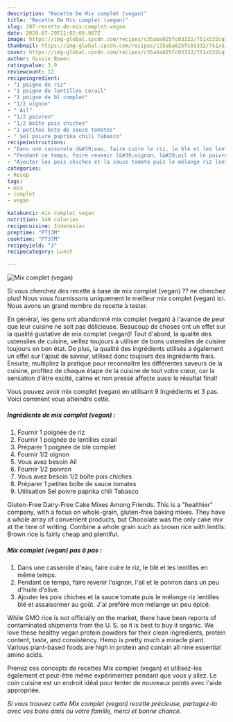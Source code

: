 ```yaml
---
description: "Recette De Mix complet (vegan)"
title: "Recette De Mix complet (vegan)"
slug: 207-recette-de-mix-complet-vegan
date: 2020-07-29T11:02:09.987Z
image: https://img-global.cpcdn.com/recipes/c35aba025fc03332/751x532cq70/mix-complet-vegan-photo-principale-de-la-recette.jpg
thumbnail: https://img-global.cpcdn.com/recipes/c35aba025fc03332/751x532cq70/mix-complet-vegan-photo-principale-de-la-recette.jpg
cover: https://img-global.cpcdn.com/recipes/c35aba025fc03332/751x532cq70/mix-complet-vegan-photo-principale-de-la-recette.jpg
author: Gussie Bowen
ratingvalue: 3.9
reviewcount: 12
recipeingredient:
- "1 poigne de riz"
- "1 poigne de lentilles corail"
- "1 poigne de bl complet"
- "1/2 oignon"
- " Ail"
- "1/2 poivron"
- "1/2 boîte pois chiches"
- "1 petites bote de sauce tomates"
- " Sel poivre paprika chili Tabasco"
recipeinstructions:
- "Dans une casserole d&#39;eau, faire cuire le riz, le blé et les lentilles en même temps."
- "Pendant ce temps, faire revenir l&#39;oignon, l&#39;ail et le poivron dans un peu d&#39;huile d&#39;olive."
- "Ajouter les pois chiches et la sauce tomate puis le mélange riz lentilles blé et assaisonner au goût. J&#39;ai préféré mon mélange un peu épicé."
categories:
- Resep
tags:
- mix
- complet
- vegan

katakunci: mix complet vegan 
nutrition: 149 calories
recipecuisine: Indonesian
preptime: "PT13M"
cooktime: "PT37M"
recipeyield: "3"
recipecategory: Lunch

---
```



![Mix complet (vegan)](https://img-global.cpcdn.com/recipes/c35aba025fc03332/751x532cq70/mix-complet-vegan-photo-principale-de-la-recette.jpg)

Si vous cherchez des recette à base de mix complet (vegan) ?? ne cherchez plus! Nous vous fournissons uniquement le meilleur mix complet (vegan) ici. Nous avons un grand nombre de recette à tester.

En général, les gens ont abandonné mix complet (vegan) à l'avance de peur que leur cuisine ne soit pas délicieuse. Beaucoup de choses ont un effet sur la qualité gustative de mix complet (vegan)! Tout d'abord, la qualité des ustensiles de cuisine, veillez toujours à utiliser de bons ustensiles de cuisine toujours en bon état. De plus, la qualité des ingrédients utilisés a également un effet sur l'ajout de saveur, utilisez donc toujours des ingrédients frais. Ensuite, multipliez la pratique pour reconnaître les différentes saveurs de la cuisine, profitez de chaque étape de la cuisine de tout votre cœur, car la sensation d'être excité, calme et non pressé affecte aussi le résultat final!

<!--inarticleads1-->

Vous pouvez avoir mix complet (vegan) en utilisant 9 Ingrédients et 3 pas. Voici comment vous atteindre cette.

##### Ingrédients de mix complet (vegan) :

1. Fournir 1 poignée de riz
1. Fournir 1 poignée de lentilles corail
1. Préparer 1 poignée de blé complet
1. Fournir 1/2 oignon
1. Vous avez besoin  Ail
1. Fournir 1/2 poivron
1. Vous avez besoin 1/2 boîte pois chiches
1. Préparer 1 petites boîte de sauce tomates
1. Utilisation  Sel poivre paprika chili Tabasco


Gluten-Free Dairy-Free Cake Mixes Among Friends. This is a &#34;healthier&#34; company, with a focus on whole-grain, gluten-free baking mixes. They have a whole array of convenient products, but Chocolate was the only cake mix at the time of writing. Combine a whole grain such as brown rice with lentils: Brown rice is fairly cheap and plentiful. 

<!--inarticleads2-->

##### Mix complet (vegan) pas à pas :

1. Dans une casserole d&#39;eau, faire cuire le riz, le blé et les lentilles en même temps.
1. Pendant ce temps, faire revenir l&#39;oignon, l&#39;ail et le poivron dans un peu d&#39;huile d&#39;olive.
1. Ajouter les pois chiches et la sauce tomate puis le mélange riz lentilles blé et assaisonner au goût. J&#39;ai préféré mon mélange un peu épicé.


While GMO rice is not officially on the market, there have been reports of contaminated shipments from the U. S. so it is best to buy it organic. We love these healthy vegan protein powders for their clean ingredients, protein content, taste, and consistency. Hemp is pretty much a miracle plant. Various plant-based foods are high in protein and contain all nine essential amino acids. 

<!--inarticleads1-->

<p>
Prenez ces concepts de recettes Mix complet (vegan) et utilisez-les également et peut-être même expérimentez pendant que vous y allez. Le coin cuisine est un endroit idéal pour tenter de nouveaux points avec l'aide appropriée.
</p>

<p>
<i>Si vous trouvez cette Mix complet (vegan) recette précieuse, partagez-la avec vos bons amis ou votre famille, merci et bonne chance.</i>
</p>
